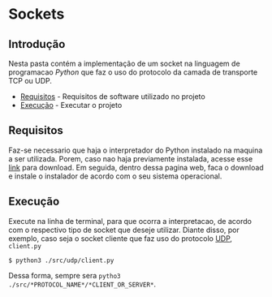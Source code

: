 # Sockets

## Introdução  

Nesta pasta contém a implementação de um socket na linguagem de programacao _Python_ que faz o uso do protocolo da camada de transporte TCP ou UDP.  

- [Requisitos](#requisitos) - Requisitos de software utilizado no projeto
- [Execução](#compilação-e-execução) - Executar o projeto

## Requisitos    

Faz-se necessario que haja o interpretador do Python instalado na maquina a ser utilizada. Porem, caso nao haja previamente instalada, acesse esse [link] para download. Em seguida, dentro dessa pagina web, faca o download e instale o instalador de acordo com o seu sistema operacional.

[link]:https://www.python.org/downloads/

## Execução    


Execute na linha de terminal, para que ocorra a interpretacao, de acordo com o respectivo tipo de socket que deseje utilizar. Diante disso, 
por exemplo, caso seja o socket cliente que faz uso do protocolo [UDP], `client.py`

```
$ python3 ./src/udp/client.py
```  

Dessa forma, sempre sera `pytho3 ./src/*PROTOCOL_NAME*/*CLIENT_OR_SERVER*`.

[UDP]:https://pt.wikipedia.org/wiki/User_Datagram_Protocol
